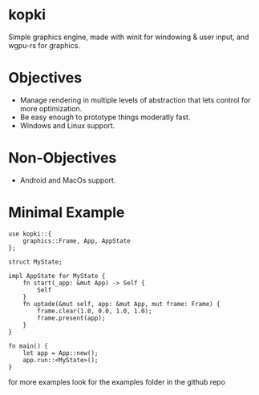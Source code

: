 # kopki

Simple graphics engine, made with winit for windowing & user input, and wgpu-rs for graphics.

# Objectives
- Manage rendering in multiple levels of abstraction that lets control for more optimization.
- Be easy enough to prototype things moderatly fast.
- Windows and Linux support.

# Non-Objectives
- Android and MacOs support.

# Minimal Example
```
use kopki::{
    graphics::Frame, App, AppState
};

struct MyState;

impl AppState for MyState {
    fn start(_app: &mut App) -> Self {
        Self
    }
    fn uptade(&mut self, app: &mut App, mut frame: Frame) {
        frame.clear(1.0, 0.0, 1.0, 1.0);
        frame.present(app);
    }
}

fn main() {
    let app = App::new();
    app.run::<MyState>();
}
```

for more examples look for the examples folder in the github repo